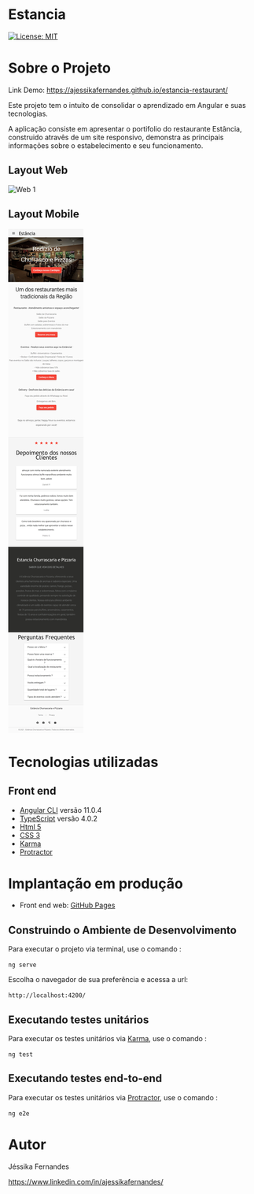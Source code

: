 # Estancia

[![License: MIT](https://img.shields.io/badge/License-MIT-green.svg)](https://github.com/ajessikafernandes/estancia-restaurant/blob/main/LICENSE)

# Sobre o Projeto

Link Demo: https://ajessikafernandes.github.io/estancia-restaurant/

Este projeto tem o intuito de consolidar o aprendizado em Angular e suas tecnologias.

A aplicação consiste em apresentar o portifolio do restaurante Estância, construido atravês de um site responsivo, demonstra as principais informações sobre o estabelecimento e seu funcionamento.

## Layout Web
![Web 1](https://github.com/ajessikafernandes/estancia-restaurant/blob/main/src/assets/Web1.png)

## Layout Mobile
![Mobile 1](https://github.com/ajessikafernandes/estancia-restaurant/blob/main/src/assets/Mobile1.png)

# Tecnologias utilizadas
## Front end
- [Angular CLI](https://github.com/angular/angular-cli) versão 11.0.4
- [TypeScript](https://www.typescriptlang.org) versão 4.0.2
- [Html 5](https://devdocs.io/html/)
- [CSS 3](https://devdocs.io/css/)
- [Karma](https://karma-runner.github.io/latest/index.html)
- [Protractor](http://www.protractortest.org/)

# Implantação em produção
- Front end web: [GitHub Pages](https://docs.github.com/en/free-pro-team@latest/github/working-with-github-pages/getting-started-with-github-pages)

## Construindo o Ambiente de Desenvolvimento

Para executar o projeto via terminal, use o comando :

`ng serve`

Escolha o navegador de sua preferência e acessa a url: 

`http://localhost:4200/`

## Executando testes unitários

Para executar os testes unitários via [Karma](https://karma-runner.github.io), use o comando :

`ng test` 

## Executando testes end-to-end

Para executar os testes unitários via [Protractor](http://www.protractortest.org/), use o comando :

`ng e2e`

# Autor

Jéssika Fernandes

https://www.linkedin.com/in/ajessikafernandes/
